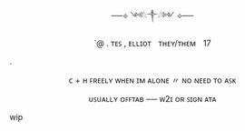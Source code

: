 <p align=center>──⟡ ༺𓆩༒︎𓆪༻ ⟡──
  <p align=center> `@ . ᴛᴇꜱ , ᴇʟʟɪᴏᴛㅤᴛʜᴇʏ/ᴛʜᴇᴍㅤ17

.
    
<p align=center> ᴄ + ʜ ꜰʀᴇᴇʟʏ ᴡʜᴇɴ ɪᴍ ᴀʟᴏɴᴇ 〃 ɴᴏ ɴᴇᴇᴅ ᴛᴏ ᴀꜱᴋ
<p align=center> ᴜꜱᴜᴀʟʟʏ ᴏꜰꜰᴛᴀʙ ── ᴡ2ɪ ᴏʀ ꜱɪɢɴ ᴀᴛᴀ

wip
